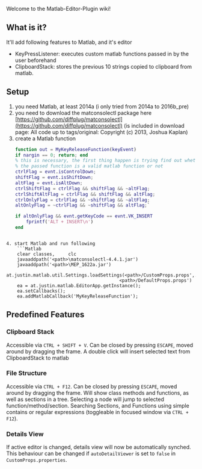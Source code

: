 Welcome to the Matlab-Editor-Plugin wiki!

## What is it?
It'll add following features to Matlab, and it's editor
* KeyPressListener: executes custom matlab functions passed in by the user beforehand
* ClipboardStack: stores the previous 10 strings copied to clipboard from matlab.

## Setup
1. you need Matlab, at least 2014a (i only tried from 2014a to 2016b_pre)
2. you need to download the matconsolectl package here [https://github.com/diffplug/matconsolectl](https://github.com/diffplug/matconsolectl) (is included in download page: All code up to tags/original:
Copyright (c) 2013, Joshua Kaplan)
3. create a Matlab function <MyKeyReleaseFunction>
    ```Matlab
    function out = MyKeyReleaseFunction(keyEvent)
    if nargin == 0; return; end
    % this is necessary, the first thing happen is trying find out whether 
    % the passed function is a valid matlab function or not
    ctrlFlag = evnt.isControlDown;
    shiftFlag = evnt.isShiftDown;
    altFlag = evnt.isAltDown;
    ctrlShiftFlag = ctrlFlag && shiftFlag && ~altFlag;
    ctrlShiftAltFlag = ctrlFlag && shiftFlag && altFlag;
    ctrlOnlyFlag = ctrlFlag && ~shiftFlag && ~altFlag;
    altOnlyFlag = ~ctrlFlag && ~shiftFlag && altFlag;`
    
    if altOnlyFlag && evnt.getKeyCode == evnt.VK_INSERT
        fprintf('ALT + INSERT\n')
    end
```

4. start Matlab and run following
    ```Matlab
    clear classes,     clc
    javaaddpath('<path>\matconsolectl-4.4.1.jar')
    javaaddpath('<path>\MEP_1622a.jar')
    at.justin.matlab.util.Settings.loadSettings(<path>/CustomProps.props',...
                                          <path>/DefaultProps.props')
    ea = at.justin.matlab.EditorApp.getInstance();
    ea.setCallbacks();
    ea.addMatlabCallback('MyKeyReleaseFunction');
```

## Predefined Features
### Clipboard Stack
Accessible via `CTRL + SHIFT + V`. Can be closed by pressing `ESCAPE`, moved around by dragging the frame. A double click will insert selected text from ClipboardStack to matlab 
### File Structure
Accessible via `CTRL + F12`. Can be closed by pressing `ESCAPE`, moved around by dragging the frame. Will show class methods and functions, as well as sections in a tree. Selecting a node will jump to selected function/method/section. Searching Sections, and Functions using simple contains or regular expressions (toggleable in focused window via `CTRL + F12`).
### Details View
If active editor is changed, details view will now be automatically synched. This behaviour can be changed if `autoDetailViewer` is set to `false` in `CustomProps.properties`.
